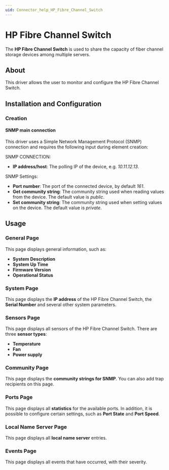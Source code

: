 ```yaml
---
uid: Connector_help_HP_Fibre_Channel_Switch
---
```


# HP Fibre Channel Switch

The **HP Fibre Channel Switch** is used to share the capacity of fiber channel storage devices among multiple servers.

## About

This driver allows the user to monitor and configure the HP Fibre Channel Switch.

## Installation and Configuration

### Creation

#### SNMP main connection

This driver uses a Simple Network Management Protocol (SNMP) connection and requires the following input during element creation:

SNMP CONNECTION:

- **IP address/host**: The polling IP of the device, e.g. *10.11.12.13*.

SNMP Settings:

- **Port number**: The port of the connected device, by default *161*.
- **Get community string**: The community string used when reading values from the device. The default value is *public*.
- **Set community string**: The community string used when setting values on the device. The default value is *private*.

## Usage

### General Page

This page displays general information, such as:

- **System Description**
- **System Up Time**
- **Firmware Version**
- **Operational Status**

### System Page

This page displays the **IP address** of the HP Fibre Channel Switch, the **Serial Number** and several other system parameters.

### Sensors Page

This page displays all sensors of the HP Fibre Channel Switch. There are three **sensor types**:

- **Temperature**
- **Fan**
- **Power supply**

### Community Page

This page displays the **community strings for SNMP**. You can also add trap recipients on this page.

### Ports Page

This page displays all **statistics** for the available ports. In addition, it is possible to configure certain settings, such as **Port State** and **Port Speed**.

### Local Name Server Page

This page displays all **local name server** entries.

### Events Page

This page displays all events that have occurred, with their severity.
